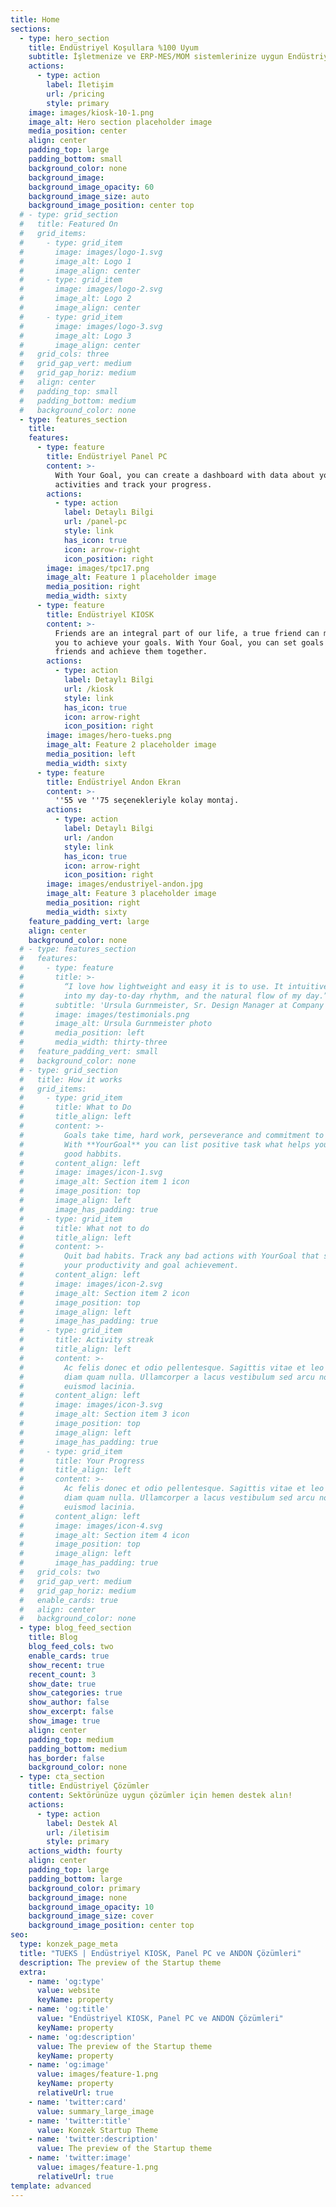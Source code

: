 ```yaml
---
title: Home
sections:
  - type: hero_section
    title: Endüstriyel Koşullara %100 Uyum 
    subtitle: İşletmenize ve ERP-MES/MOM sistemlerinize uygun Endüstriyel **KIOSK**, **Panel PC** ve **ANDON** ekran çözümleri. 
    actions:
      - type: action
        label: İletişim
        url: /pricing
        style: primary
    image: images/kiosk-10-1.png
    image_alt: Hero section placeholder image
    media_position: center
    align: center
    padding_top: large
    padding_bottom: small
    background_color: none
    background_image: 
    background_image_opacity: 60
    background_image_size: auto
    background_image_position: center top
  # - type: grid_section
  #   title: Featured On
  #   grid_items:
  #     - type: grid_item
  #       image: images/logo-1.svg
  #       image_alt: Logo 1
  #       image_align: center
  #     - type: grid_item
  #       image: images/logo-2.svg
  #       image_alt: Logo 2
  #       image_align: center
  #     - type: grid_item
  #       image: images/logo-3.svg
  #       image_alt: Logo 3
  #       image_align: center
  #   grid_cols: three
  #   grid_gap_vert: medium
  #   grid_gap_horiz: medium
  #   align: center
  #   padding_top: small
  #   padding_bottom: medium
  #   background_color: none
  - type: features_section
    title: 
    features:
      - type: feature
        title: Endüstriyel Panel PC
        content: >-
          With Your Goal, you can create a dashboard with data about your
          activities and track your progress.
        actions:
          - type: action
            label: Detaylı Bilgi
            url: /panel-pc
            style: link
            has_icon: true
            icon: arrow-right
            icon_position: right
        image: images/tpc17.png
        image_alt: Feature 1 placeholder image
        media_position: right
        media_width: sixty
      - type: feature
        title: Endüstriyel KIOSK
        content: >-
          Friends are an integral part of our life, a true friend can motivate
          you to achieve your goals. With Your Goal, you can set goals with your
          friends and achieve them together.
        actions:
          - type: action
            label: Detaylı Bilgi
            url: /kiosk
            style: link
            has_icon: true
            icon: arrow-right
            icon_position: right
        image: images/hero-tueks.png
        image_alt: Feature 2 placeholder image
        media_position: left
        media_width: sixty
      - type: feature
        title: Endüstriyel Andon Ekran
        content: >-
          ''55 ve ''75 seçenekleriyle kolay montaj.
        actions:
          - type: action
            label: Detaylı Bilgi
            url: /andon
            style: link
            has_icon: true
            icon: arrow-right
            icon_position: right
        image: images/endustriyel-andon.jpg
        image_alt: Feature 3 placeholder image
        media_position: right
        media_width: sixty
    feature_padding_vert: large
    align: center
    background_color: none
  # - type: features_section
  #   features:
  #     - type: feature
  #       title: >-
  #         “I love how lightweight and easy it is to use. It intuitively builds
  #         into my day-to-day rhythm, and the natural flow of my day.”
  #       subtitle: 'Ursula Gurnmeister, Sr. Design Manager at Company'
  #       image: images/testimonials.png
  #       image_alt: Ursula Gurnmeister photo
  #       media_position: left
  #       media_width: thirty-three
  #   feature_padding_vert: small
  #   background_color: none
  # - type: grid_section
  #   title: How it works
  #   grid_items:
  #     - type: grid_item
  #       title: What to Do
  #       title_align: left
  #       content: >-
  #         Goals take time, hard work, perseverance and commitment to achieve it.
  #         With **YourGoal** you can list positive task what helps you to create
  #         good habbits.
  #       content_align: left
  #       image: images/icon-1.svg
  #       image_alt: Section item 1 icon
  #       image_position: top
  #       image_align: left
  #       image_has_padding: true
  #     - type: grid_item
  #       title: What not to do
  #       title_align: left
  #       content: >-
  #         Quit bad habits. Track any bad actions with YourGoal that sabotage
  #         your productivity and goal achievement.
  #       content_align: left
  #       image: images/icon-2.svg
  #       image_alt: Section item 2 icon
  #       image_position: top
  #       image_align: left
  #       image_has_padding: true
  #     - type: grid_item
  #       title: Activity streak
  #       title_align: left
  #       content: >-
  #         Ac felis donec et odio pellentesque. Sagittis vitae et leo duis ut
  #         diam quam nulla. Ullamcorper a lacus vestibulum sed arcu non odio
  #         euismod lacinia.
  #       content_align: left
  #       image: images/icon-3.svg
  #       image_alt: Section item 3 icon
  #       image_position: top
  #       image_align: left
  #       image_has_padding: true
  #     - type: grid_item
  #       title: Your Progress
  #       title_align: left
  #       content: >-
  #         Ac felis donec et odio pellentesque. Sagittis vitae et leo duis ut
  #         diam quam nulla. Ullamcorper a lacus vestibulum sed arcu non odio
  #         euismod lacinia.
  #       content_align: left
  #       image: images/icon-4.svg
  #       image_alt: Section item 4 icon
  #       image_position: top
  #       image_align: left
  #       image_has_padding: true
  #   grid_cols: two
  #   grid_gap_vert: medium
  #   grid_gap_horiz: medium
  #   enable_cards: true
  #   align: center
  #   background_color: none
  - type: blog_feed_section
    title: Blog
    blog_feed_cols: two
    enable_cards: true
    show_recent: true
    recent_count: 3
    show_date: true
    show_categories: true
    show_author: false
    show_excerpt: false
    show_image: true
    align: center
    padding_top: medium
    padding_bottom: medium
    has_border: false
    background_color: none
  - type: cta_section
    title: Endüstriyel Çözümler
    content: Sektörünüze uygun çözümler için hemen destek alın!
    actions:
      - type: action
        label: Destek Al
        url: /iletisim
        style: primary
    actions_width: fourty
    align: center
    padding_top: large
    padding_bottom: large
    background_color: primary
    background_image: none
    background_image_opacity: 10
    background_image_size: cover
    background_image_position: center top
seo:
  type: konzek_page_meta
  title: "TUEKS | Endüstriyel KIOSK, Panel PC ve ANDON Çözümleri"
  description: The preview of the Startup theme
  extra:
    - name: 'og:type'
      value: website
      keyName: property
    - name: 'og:title'
      value: "Endüstriyel KIOSK, Panel PC ve ANDON Çözümleri"
      keyName: property
    - name: 'og:description'
      value: The preview of the Startup theme
      keyName: property
    - name: 'og:image'
      value: images/feature-1.png
      keyName: property
      relativeUrl: true
    - name: 'twitter:card'
      value: summary_large_image
    - name: 'twitter:title'
      value: Konzek Startup Theme
    - name: 'twitter:description'
      value: The preview of the Startup theme
    - name: 'twitter:image'
      value: images/feature-1.png
      relativeUrl: true
template: advanced
---
```

